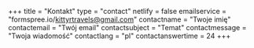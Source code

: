+++
title = "Kontakt"
type = "contact"
netlify  = false
emailservice = "formspree.io/kittyrtravels@gmail.com"
contactname = "Twoje imię"
contactemail = "Twój email"
contactsubject = "Temat"
contactmessage = "Twoja wiadomość"
contactlang = "pl"
contactanswertime = 24
+++
